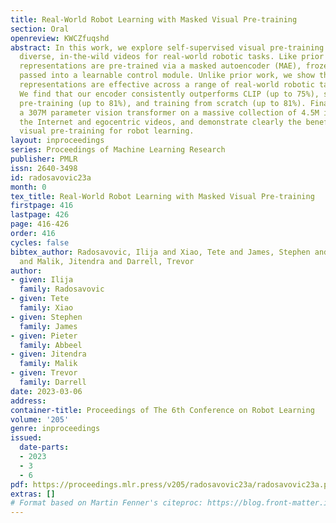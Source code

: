 ```yaml
---
title: Real-World Robot Learning with Masked Visual Pre-training
section: Oral
openreview: KWCZfuqshd
abstract: In this work, we explore self-supervised visual pre-training on images from
  diverse, in-the-wild videos for real-world robotic tasks. Like prior work, our visual
  representations are pre-trained via a masked autoencoder (MAE), frozen, and then
  passed into a learnable control module. Unlike prior work, we show that the pre-trained
  representations are effective across a range of real-world robotic tasks and embodiments.
  We find that our encoder consistently outperforms CLIP (up to 75%), supervised ImageNet
  pre-training (up to 81%), and training from scratch (up to 81%). Finally, we train
  a 307M parameter vision transformer on a massive collection of 4.5M images from
  the Internet and egocentric videos, and demonstrate clearly the benefits of scaling
  visual pre-training for robot learning.
layout: inproceedings
series: Proceedings of Machine Learning Research
publisher: PMLR
issn: 2640-3498
id: radosavovic23a
month: 0
tex_title: Real-World Robot Learning with Masked Visual Pre-training
firstpage: 416
lastpage: 426
page: 416-426
order: 416
cycles: false
bibtex_author: Radosavovic, Ilija and Xiao, Tete and James, Stephen and Abbeel, Pieter
  and Malik, Jitendra and Darrell, Trevor
author:
- given: Ilija
  family: Radosavovic
- given: Tete
  family: Xiao
- given: Stephen
  family: James
- given: Pieter
  family: Abbeel
- given: Jitendra
  family: Malik
- given: Trevor
  family: Darrell
date: 2023-03-06
address:
container-title: Proceedings of The 6th Conference on Robot Learning
volume: '205'
genre: inproceedings
issued:
  date-parts:
  - 2023
  - 3
  - 6
pdf: https://proceedings.mlr.press/v205/radosavovic23a/radosavovic23a.pdf
extras: []
# Format based on Martin Fenner's citeproc: https://blog.front-matter.io/posts/citeproc-yaml-for-bibliographies/
---
```

